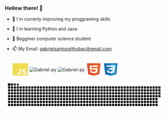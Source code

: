 ### Hellow there! 👋

- 🌱 I´m currenly improving my proggraming skills  
- 🤖 I´m learning Python and Java
- 🚀 Begginer computer science student
- 📫 My Email: gabrielsantosgithubac@gmail.com

  <div style="display: inline_block"><br>
  <img align="center" alt="Gabriel-Js" height="40" width="50" src="https://raw.githubusercontent.com/devicons/devicon/master/icons/javascript/javascript-plain.svg">
  <img align="center" alt="Gabriel-py" height="40" width="50"  src="https://cdn.jsdelivr.net/gh/devicons/devicon@latest/icons/python/python-original-wordmark.svg" />     
  <img align="center" alt="Gabriel-py" height="40" width="50"  src="https://cdn.jsdelivr.net/gh/devicons/devicon@latest/icons/java/java-original-wordmark.svg" />        
  <img align="center" alt="Gabriel-HTML" height="40" width="50"  src="https://raw.githubusercontent.com/devicons/devicon/master/icons/html5/html5-original.svg">
  <img align="center" alt="Gabriel-CSS" height="40" width="50"  src="https://raw.githubusercontent.com/devicons/devicon/master/icons/css3/css3-original.svg">
  
</div>

  ![Snake animation](https://github.com/GabrielSSGitb/GabrielSSGitb/blob/output/github-contribution-grid-snake.svg)

